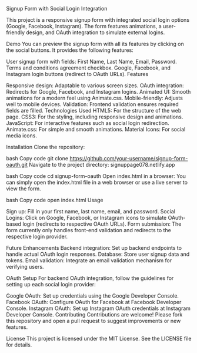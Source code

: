 Signup Form with Social Login Integration

This project is a responsive signup form with integrated social login options (Google, Facebook, Instagram). The form features animations, a user-friendly design, and OAuth integration to simulate external logins.

Demo
You can preview the signup form with all its features by clicking on the social buttons. It provides the following features:

User signup form with fields: First Name, Last Name, Email, Password.
Terms and conditions agreement checkbox.
Google, Facebook, and Instagram login buttons (redirect to OAuth URLs).
Features

Responsive design: Adaptable to various screen sizes.
OAuth integration: Redirects for Google, Facebook, and Instagram logins.
Animated UI: Smooth animations for a modern feel using Animate.css.
Mobile-friendly: Adjusts well to mobile devices.
Validation: Frontend validation ensures required fields are filled.
Technologies Used
HTML5: For the structure of the web page.
CSS3: For the styling, including responsive design and animations.
JavaScript: For interactive features such as social login redirection.
Animate.css: For simple and smooth animations.
Material Icons: For social media icons.

Installation
Clone the repository:

bash
Copy code
git clone https://github.com/your-username/signup-form-oauth.git
Navigate to the project directory: signuppage078.netlify.app

bash
Copy code
cd signup-form-oauth
Open index.html in a browser: You can simply open the index.html file in a web browser or use a live server to view the form.

bash
Copy code
open index.html
Usage

Sign up: Fill in your first name, last name, email, and password.
Social Logins: Click on Google, Facebook, or Instagram icons to simulate OAuth-based login (redirects to respective OAuth URLs).
Form submission: The form currently only handles front-end validation and redirects to the respective login provider.

Future Enhancements
Backend integration: Set up backend endpoints to handle actual OAuth login responses.
Database: Store user signup data and tokens.
Email validation: Integrate an email validation mechanism for verifying users.

OAuth Setup
For backend OAuth integration, follow the guidelines for setting up each social login provider:

Google OAuth: Set up credentials using the Google Developer Console.
Facebook OAuth: Configure OAuth for Facebook at Facebook Developer Console.
Instagram OAuth: Set up Instagram OAuth credentials at Instagram Developer Console.
Contributing
Contributions are welcome! Please fork this repository and open a pull request to suggest improvements or new features.

License
This project is licensed under the MIT License. See the LICENSE file for details.

